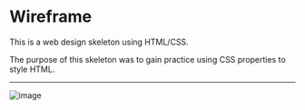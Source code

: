 # Wireframe
This is a web design skeleton using HTML/CSS.  

The purpose of this skeleton was to gain practice using CSS properties to style HTML.  

---

![image](https://user-images.githubusercontent.com/48167135/72375397-deee4780-36c0-11ea-9d0d-c96c7b6f5102.png)

